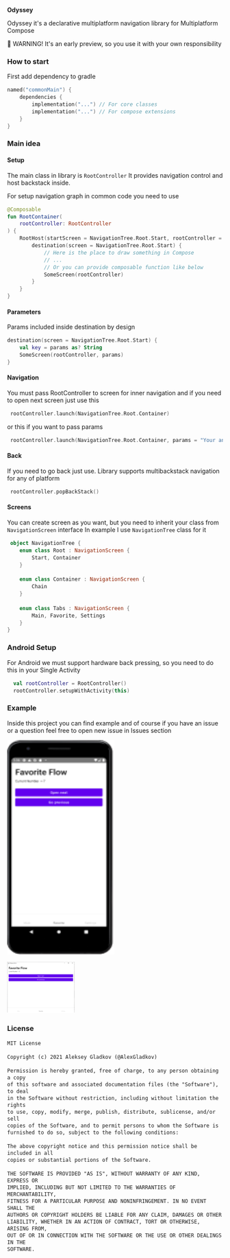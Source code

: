 **Odyssey**

Odyssey it's a declarative multiplatform navigation library for Multiplatform Compose

🚧 WARNING! It's an early preview, so you use it with your own responsibility

### How to start

First add dependency to gradle

```kotlin
named("commonMain") {
    dependencies {
        implementation("...") // For core classes
        implementation("...") // For compose extensions
    }
}
```

### Main idea

#### Setup

The main class in library is `RootController` It provides navigation control and host
backstack inside. 

For setup navigation graph in common code you need to use

```kotlin
@Composable
fun RootContainer(
    rootController: RootController
) {
    RootHost(startScreen = NavigationTree.Root.Start, rootController = rootController) {
        destination(screen = NavigationTree.Root.Start) {
            // Here is the place to draw something in Compose
            // ...
            // Or you can provide composable function like below
            SomeScreen(rootController) 
        }
    }
}
```

#### Parameters

Params included inside destination by design

```kotlin
destination(screen = NavigationTree.Root.Start) {
    val key = params as? String
    SomeScreen(rootController, params)
}
```

#### Navigation

You must pass RootController to screen for inner navigation and if you need to open next screen
just use this

```kotlin
 rootController.launch(NavigationTree.Root.Container)
```

or this if you want to pass params

```kotlin
 rootController.launch(NavigationTree.Root.Container, params = "Your any object")
```

#### Back

If you need to go back just use. Library supports multibackstack navigation for any of platform

```kotlin
 rootController.popBackStack()
```

#### Screens

You can create screen as you want, but you need to inherit your class from `NavigationScreen` interface
In example I use `NavigationTree` class for it

```kotlin
 object NavigationTree {
    enum class Root : NavigationScreen {
        Start, Container
    }

    enum class Container : NavigationScreen {
        Chain
    }

    enum class Tabs : NavigationScreen {
        Main, Favorite, Settings
    }
}
```

### Android Setup

For Android we must support hardware back pressing, so you need to do this in your Single Activity

```kotlin
  val rootController = RootController()
  rootController.setupWithActivity(this)
```

### Example

Inside this project you can find example and of course if you have an issue or a question 
feel free to open new issue in Issues section

[<img src="screenshots/android-screen-favorite.png" width="250" height = "500"/>](screenshots/android-screen-favorite.png)

![Desktop](screenshots/desktop-screen-favorite.png)

### License
```
MIT License

Copyright (c) 2021 Aleksey Gladkov (@AlexGladkov)

Permission is hereby granted, free of charge, to any person obtaining a copy
of this software and associated documentation files (the "Software"), to deal
in the Software without restriction, including without limitation the rights
to use, copy, modify, merge, publish, distribute, sublicense, and/or sell
copies of the Software, and to permit persons to whom the Software is
furnished to do so, subject to the following conditions:

The above copyright notice and this permission notice shall be included in all
copies or substantial portions of the Software.

THE SOFTWARE IS PROVIDED "AS IS", WITHOUT WARRANTY OF ANY KIND, EXPRESS OR
IMPLIED, INCLUDING BUT NOT LIMITED TO THE WARRANTIES OF MERCHANTABILITY,
FITNESS FOR A PARTICULAR PURPOSE AND NONINFRINGEMENT. IN NO EVENT SHALL THE
AUTHORS OR COPYRIGHT HOLDERS BE LIABLE FOR ANY CLAIM, DAMAGES OR OTHER
LIABILITY, WHETHER IN AN ACTION OF CONTRACT, TORT OR OTHERWISE, ARISING FROM,
OUT OF OR IN CONNECTION WITH THE SOFTWARE OR THE USE OR OTHER DEALINGS IN THE
SOFTWARE.
```
